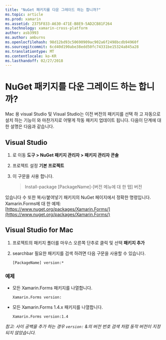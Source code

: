 ```yaml
---
title: "NuGet 패키지를 다운 그레이드 하는 합니까?"
ms.topic: article
ms.prod: xamarin
ms.assetid: 2375F833-A630-471E-B8E9-5AD2CB81F264
ms.technology: xamarin-cross-platform
author: asb3993
ms.author: amburns
ms.openlocfilehash: 98d12bd93c50690909ac902a6f2498bcdb94960f
ms.sourcegitcommit: 6cd40d190abe38edd50fc74331be15324a845a28
ms.translationtype: MT
ms.contentlocale: ko-KR
ms.lasthandoff: 02/27/2018
---
```

# <a name="how-do-i-downgrade-a-nuget-package"></a>NuGet 패키지를 다운 그레이드 하는 합니까?

Mac 용 visual Studio 및 Visual Studio는 이전 버전의 패키지를 선택 하 고 자동으로 설치 하는 기능이 와 마찬가지로 어떻게 작동 패키지 업데이트 됩니다. 다음이 단계에 대 한 설명은 다음과 같습니다.

## <a name="visual-studio"></a>Visual Studio
1. 로 이동 **도구 > NuGet 패키지 관리자 > 패키지 관리자 콘솔**
2. 프로젝트 설정 **기본 프로젝트**
3. 이 구문을 사용 합니다.

    > Install-package [PackageName]-[버전 메뉴에 대 한 탭] 버전

있습니다 수 또한 복사/붙여넣기 패키지의 NuGet 페이지에서 정확한 명령입니다. Xamarin.Forms에 대 한 예제: [https://www.nuget.org/packages/Xamarin.Forms/](https://www.nuget.org/packages/Xamarin.Forms/)

## <a name="visual-studio-for-mac"></a>Visual Studio for Mac
1. 프로젝트의 패키지 폴더를 마우스 오른쪽 단추로 클릭 및 선택 **패키지 추가**
2. searchbar 필요한 패키지를 검색 하려면 다음 구문을 사용할 수 있습니다.

    `[PackageName] version:*`

### <a name="examples"></a>예제 
- 모든 Xamarin.Forms 패키지를 나열합니다. 

    `Xamarin.Forms version:`
- 모든 Xamarin.Forms 1.4.x 패키지를 나열합니다. 


    `Xamarin.Forms version:1.4`

*참고: 사이 공백을 추가 하는 경우 `version:` &의 버전 번호 검색 처럼 동작 버전이 지정 되지 않았습니다.*

